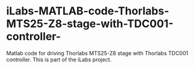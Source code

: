 # iLabs-MATLAB-code-Thorlabs-MTS25-Z8-stage-with-TDC001-controller-
Matlab code for driving Thorlabs MTS25-Z8 stage with Thorlabs TDC001 controller. This is part of the iLabs project.
